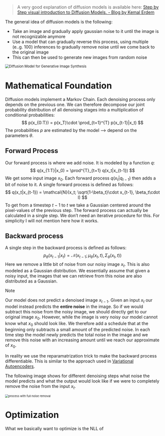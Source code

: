 >  A very good explanation of diffusion models is available here: [Step by Step visual introduction to Diffusion Models. - Blog by Kemal Erdem](https://erdem.pl/2023/11/step-by-step-visual-introduction-to-diffusion-models)

The general idea of diffusion models is the following:

- Take an image and gradually apply gaussian noise to it until the image is not recognizable anymore
- Use a model that can gradually reverse this process, using multiple (e..g. 100) inferences to gradually remove noise until we come back to the original image
- This can then be used to generate new images from random noise

<img src="https://media.licdn.com/dms/image/D5612AQEB79ydygAGQQ/article-cover_image-shrink_720_1280/0/1702188892689?e=2147483647&v=beta&t=FNe58VxLRLkeSQqVJZV4WuwukU16_0fSAA9HgWa0-RM" alt="Diffusion Model for Generative Image Synthesis" style="zoom:80%;" />

# Mathematical Foundation

Diffusion models implement a Markov Chain. Each denoising process only depends on the previous one. We can therefore decompose our joint probability distribution of all denoising stages into a multiplication of conditional probabilities:
$$
p(x_{0:T}) = p(x_T)\cdot \prod_{t=1}^{T} p(x_{t-1}|x_t)
$$
The probabilities $p$ are estimated by the model --> depend on the parameters $\theta$.

## Forward Process

Our forward process is where we add noise. It is modeled by a function $q$:
$$
q(x_{1:T}|x_0) = \prod^{T}_{t=1} q(x_t|x_{t-1})
$$
We get some input image $x_0$. Each forward process $q(x_t|q_{t-1})$ then adds a bit of noise to it. A single forward process is defined as follows:
$$
q(x_t|x_{t-1}) = \mathcal{N}(x_t; \sqrt{1-\beta_t}\cdot x_{t-1}, \beta_t\cdot I)
$$
To get from a timestep $t-1$ to $t$ we take a Gaussian centered around the pixel-values of the previous step. The forward process can actually be calculated in a single step. We don’t need an iterative procedure for this. For simplicity I will not mention here how it works.

## Backward process

A single step in the backward process is defined as follows:
$$
p_\theta(x_{t-1}|x_{t}) = \mathcal{N}(x_{t-1}; \mu_{\theta}(x_{t}, t), \Sigma_\theta(x_t, t))
$$
Here we remove a little bit of noise from our noisy image $x_t$. This is also modeled as a Gaussian distribution. We essentially assume that given a noisy input, the images that we can retrieve from this noise are also distributed as a Gaussian.

> [!NOTE] 
>
> Our model does not predict a denoised image $x_{t-1}$. Given an input $x_t$ our model instead predicts the **entire noise** in the image. So if we would subtract this noise from the noisy image, we should directly get to our original image $x_0$. However, while the image is very noisy our model cannot know what $x_0$ should look like. We therefore add a schedule that at the beginning only subtracts a small amount of the predicted noise. In each time step the model newly predicts the total noise in the image and we remove this noise with an increasing amount until we reach our approximate of $x_0$.

In reality we use the reparamatrization trick to make the backward process differentiable. This is similar to the approach used in  [Variational Autoencoders](Autoencoder.md).

The following image shows for different denoising steps what noise the model predicts and what the output would look like if we were to completely remove the noise from the input $x_t$.

<img src="https://erdem.pl/static/90207efb3cb80cde5f359b2205b0303a/0f840/sample_full_noise_removal.jpg" alt="process with full noise removal" style="zoom:67%;" />

# Optimization

What we basically want to optimize is the NLL of 
